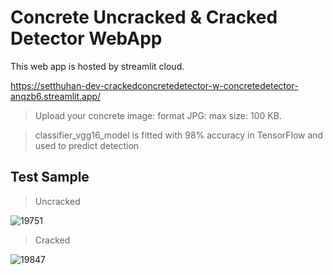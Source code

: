 # Concrete Uncracked & Cracked Detector WebApp
This web app is hosted by streamlit cloud.

https://setthuhan-dev-crackedconcretedetector-w-concretedetector-anqzb6.streamlit.app/
> Upload your concrete image: format JPG: max size: 100 KB.

> classifier_vgg16_model is fitted with 98% accuracy in TensorFlow and used to predict detection

## Test Sample
> Uncracked

![19751](https://user-images.githubusercontent.com/113447169/211984604-ef256ed6-8c77-478b-bcf0-bd63e4cf8e38.jpg)

> Cracked

![19847](https://user-images.githubusercontent.com/113447169/211984824-7676f706-6535-491c-ab36-354047f76a8a.jpg)
